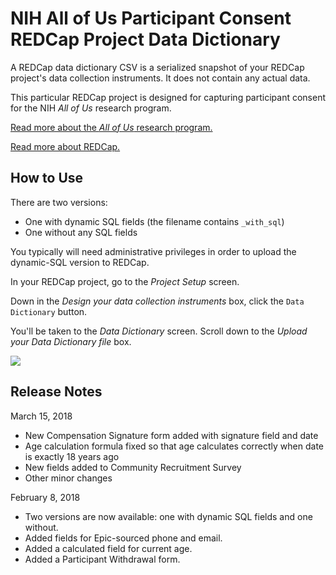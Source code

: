 # NIH All of Us Participant Consent REDCap Project Data Dictionary

A REDCap data dictionary CSV is a serialized snapshot of your REDCap project's data collection instruments. It does not contain any actual data.

This particular REDCap project is designed for capturing participant consent for the NIH *All of Us* research program. 

[Read more about the *All of Us* research program.](https://www.nih.gov/research-training/allofus-research-program)

[Read more about REDCap.](https://www.project-redcap.org/
)

## How to Use

There are two versions:

* One with dynamic SQL fields (the filename contains `_with_sql`)
* One without any SQL fields

You typically will need administrative privileges in order to upload the dynamic-SQL version to REDCap.

In your REDCap project, go to the *Project Setup* screen.

Down in the *Design your data collection instruments* box, click the `Data Dictionary` button. 

You'll be taken to the *Data Dictionary* screen. Scroll down to the *Upload your Data Dictionary file* box.

![](https://raw.githubusercontent.com/wcmc-research-informatics/nih-pmi-data-dictionary/master/docs/upload-your-data-dictionary.png)

## Release Notes

March 15, 2018

- New Compensation Signature form added with signature field and date
- Age calculation formula fixed so that age calculates correctly when date is exactly 18 years ago
- New fields added to Community Recruitment Survey
- Other minor changes

February 8, 2018

- Two versions are now available: one with dynamic SQL fields and one without.
- Added fields for Epic-sourced phone and email.
- Added a calculated field for current age.
- Added a Participant Withdrawal form.


